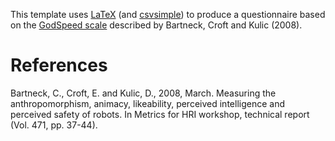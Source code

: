 This template uses [LaTeX](https://www.latex-project.org/) (and [csvsimple](https://ctan.org/pkg/csvsimple)) to produce a questionnaire based on the [GodSpeed scale](http://www.bartneck.de/2008/03/11/the-godspeed-questionnaire-series/) described by Bartneck, Croft and Kulic (2008).


# References
Bartneck, C., Croft, E. and Kulic, D., 2008, March. Measuring the anthropomorphism, animacy, likeability, perceived intelligence and perceived safety of robots. In Metrics for HRI workshop, technical report (Vol. 471, pp. 37-44).